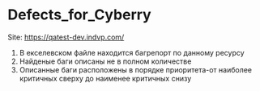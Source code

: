 # Defects_for_Cyberry
Site: https://qatest-dev.indvp.com/ </br>
<ol>
  <li>В екселевском файле находится багрепорт по данному ресурсу</br></li>
<li>Найденые баги описаны не в полном количестве</br></li>
<li>Описанные баги расположены в порядке приоритета-от наиболее критичных сверху до наименее критичных снизу</br></li>
</ol>
